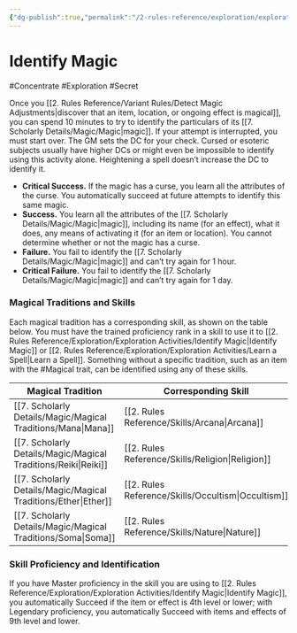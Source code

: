 ```yaml
---
{"dg-publish":true,"permalink":"/2-rules-reference/exploration/exploration-activities/identify-magic/","noteIcon":""}
---
```


# Identify Magic
#Concentrate #Exploration #Secret  

Once you [[2. Rules Reference/Variant Rules/Detect Magic Adjustments\|discover that an item, location, or ongoing effect is magical]], you can spend 10 minutes to try to identify the particulars of its [[7. Scholarly Details/Magic/Magic\|magic]]. If your attempt is interrupted, you must start over. The GM sets the DC for your check. Cursed or esoteric subjects usually have higher DCs or might even be impossible to identify using this activity alone. Heightening a spell doesn’t increase the DC to identify it.

- **Critical Success.** If the magic has a curse, you learn all the attributes of the curse. You automatically succeed at future attempts to identify this same magic.
- **Success.** You learn all the attributes of the [[7. Scholarly Details/Magic/Magic\|magic]], including its name (for an effect), what it does, any means of activating it (for an item or location). You cannot determine whether or not the magic has a curse.
- **Failure.** You fail to identify the [[7. Scholarly Details/Magic/Magic\|magic]] and can’t try again for 1 hour.
- **Critical Failure.** You fail to identify the [[7. Scholarly Details/Magic/Magic\|magic]] and can’t try again for 1 day.

### Magical Traditions and Skills
Each magical tradition has a corresponding skill, as shown on the table below. You must have the trained proficiency rank in a skill to use it to [[2. Rules Reference/Exploration/Exploration Activities/Identify Magic\|Identify Magic]] or [[2. Rules Reference/Exploration/Exploration Activities/Learn a Spell\|Learn a Spell]]. Something without a specific tradition, such as an item with the #Magical trait, can be identified using any of these skills.

| Magical Tradition | Corresponding Skill |
| ----------------- | ------------------- |
| [[7. Scholarly Details/Magic/Magical Traditions/Mana\|Mana]]        | [[2. Rules Reference/Skills/Arcana\|Arcana]]              |
| [[7. Scholarly Details/Magic/Magical Traditions/Reiki\|Reiki]]       | [[2. Rules Reference/Skills/Religion\|Religion]]            |
| [[7. Scholarly Details/Magic/Magical Traditions/Ether\|Ether]]       | [[2. Rules Reference/Skills/Occultism\|Occultism]]           |
| [[7. Scholarly Details/Magic/Magical Traditions/Soma\|Soma]]        | [[2. Rules Reference/Skills/Nature\|Nature]]              |

### Skill Proficiency and Identification 
 If you have Master proficiency in the skill you are using to [[2. Rules Reference/Exploration/Exploration Activities/Identify Magic\|Identify Magic]], you automatically Succeed if the item or effect is 4th level or lower; with Legendary proficiency, you automatically Succeed with items and effects of 9th level and lower.